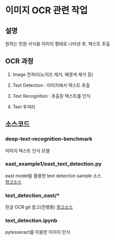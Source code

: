 # 이미지 OCR 관련 작업
## 설명
원하는 민원 서식을 이미지 형태로 나타낸 후, 텍스트 추출

## OCR 과정
1. Image 전처리(노이즈 제거, 배경색 제거 등)

2. Text Detection : 이미지에서 텍스트 추출

3. Text Recognition : 추출된 텍스트를 인식

4. Text 후처리

## 소스코드
### deep-text-recognition-benchmark
이미지 텍스트 인식 모델

### east_example1/east_text_detection.py  
east model을 활용한 text detection sample 소스  
[참고소스](https://www.pyimagesearch.com/2018/08/20/opencv-text-detection-east-text-detector/)

### text_detection_east/*
한글 OCR git 참고(진행중) 
[참고소스](https://github.com/parksunwoo/ocr_kor)

### text_detection.ipynb
pytesseract를 이용한 이미지 인식